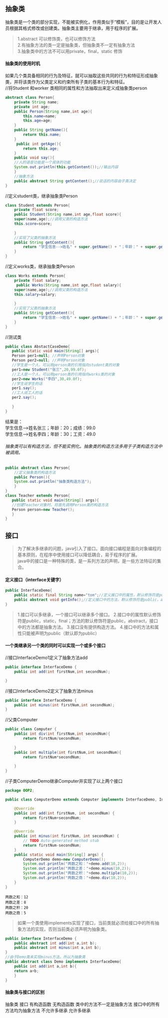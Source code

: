 ## 抽象类
抽象类是一个类的部分实现，不能被实例化，作用类似于“模板”，目的是让开发人员根据其格式修改或创建类。抽象类主要用于继承，用于程序的扩展。
> 1.abstract 可以修饰类，也可以修饰方法<br>
> 2.有抽象方法的类一定是抽象类，但抽象类不一定有抽象方法<br>
> 3.抽象类中的方法不可以用private，final，static 修饰

#### 抽象类的使用时机
如果几个类具备相同的行为及特征，就可以抽取这些共同的行为和特征形成抽象类，并将该类作为父类定义和约束所有子类的基本行为和特征。<br>
//将Student 和worker 类相同的属性和方法抽取出来定义成抽象类person
```java
abstract class Person{
    private String name;
    private int age;
    public Person(String name,int age){
        this.name=name;
        this.age=age;
    }
    public String getName(){
        return this.name;
    }
     public int getAge(){
        return this.age;
    }
    public void say(){
    //人的语音功能是一个具体的功能
    System.out.println(this.getContent());//输出内容
    }                       
    //抽象方法
    public abstract String getContent();//说话的内容由子类决定
}
```
//定义student类，继承抽象类Person
```java
class Student extends Person{
    private float score;
    public Student(String name,int age,float score){
    super(name,age);//调用父类的构造方法
    this.score=score;
    
    }
    //实现了父类的抽象方法
    public String getContent(){
        return "学生信息-->姓名" + super.getName() + "；年龄：" + super.getAge() + "；成绩：" + this.score; 
    }
}
```
//定义works类，继承抽象类Person
```java
class Works extends Person{
    private float salary;
     public Works(String name,int age,float salary){
    super(name,age);//调用父类的构造方法
    this.salary=salary;
    
    }
    //实现了父类的抽象方法
    public String getContent(){
        return "学生信息-->姓名" + super.getName() + "；年龄：" + super.getAge() + "；工资：" + this.salary; 
    }
}
```
//测试类
```java
public class AbstactCaseDemo{
   public static void main(String[] args){
   Person per1=null; //声明Person对象
   Person per2=null; //声明Person对象
   //学生是一个人，可以用person类的引用指向student类的对象
   per1=new Student("张三",20,99.0f);
   //工人是一个人，可以用person类的引用指向works类的对象
   per2=new Works("李四",30,49.0f);
   //学生说学生的话
   per1.say();
   //工人说工人的话
   per2.say();
   
   }
}
```
结果是：<br>
学生信息-->姓名张三；年龄：20；成绩：99.0<br>
学生信息-->姓名李四；年龄：30；工资：49.0
###### 抽象类可以有构造方法，但不能实例化。抽象类的构造方法多用于子类构造方法中被调用。

```java
public abstract class Person{
    //定义抽象类的构造方法
    public Person(){
    System.out.println("抽象类构造方法");
    }
}
class Teacher extends Person{
   public static void main(String[] args){
   //创建Teacher对象时。将首先调用Person类的构造方法
   Person person=new Teacher();
   }
}
```

## 接口
> 为了解决多继承的问题，java引入了接口。面向接口编程是面向对象编程的基本原则，在程序中使用接口可以降低耦合，易于程序的扩展。<br>
java中的接口是一种特殊的类，是一系列方法的声明，是一些方法特征的集合。

#### 定义接口（interface关键字）
```java
public InterfaceDemo{
    public static final String name="tom";//定义接口中的属性，默认修饰符是public，static，final
    public abstract void getInfo();//定义接口中的方法，默认修饰符是public，abstract
}
```
> 1.接口可以多继承，一个接口可以继承多个接口。
> 2.接口中的属性默认修饰符是public，static，final；方法的默认修饰符是public，abstract，接口中的方法都是抽象方法。
> 3.接口没有提供构造方法。
> 4.接口中的方法和属性只能被声明为public（默认即为public）

#### 一个类继承另一个类的同时可以实现一个或多个接口
//接口InterfaceDemo1定义了抽象方法add
```java
public interface InterfaceDemo {
	public int add(int firstNum,int secondNum);

}
```
//接口InterfaceDemo2定义了抽象方法minus
```java
public interface InterfaceDemo {
	public int minus(int firstNum,int secondNum);
}
```
//父类Computer
```java
public class Computer {
	public int div(int firstNum,int secondNum){
		return firstNum/secondNum;
		
	}
	public int multiple(int firstNum,int secondNum){
		return firstNum*secondNum;
		
	}
}
```
//子类ComputerDemo继承Computer并实现了以上两个接口
```java
package OOP2;

public class ComputerDemo extends Computer implements InterfaceDemo, InterfaceDemo2 {

	@Override
	public int add(int firstNum, int secondNum) {
		return firstNum+secondNum;
	}

	@Override
	public int minus(int firstNum, int secondNum) {
		// TODO Auto-generated method stub
		return firstNum-secondNum;
	}
	public static void main(String[] args) {
		ComputerDemo demo=new ComputerDemo();
		System.out.println("两数之和："+demo.add(10,2));
		System.out.println("两数之差："+demo.minus(10,2));
		System.out.println("两数之积："+demo.multiple(10,2));
		System.out.println("两数之商："+demo.div(10,2));
	}
}
```
```
两数之和：12
两数之差：8
两数之积：20
两数之商：5
```
> 如果一个类使用implements实现了接口，当前类就必须给接口中的所有抽象方法的实现，否则当前类必须声明为抽象类。
```java
public interface InterfaceDemo {
	public abstract int add(int a,int b);
    public abstract int minus(int a,int b);
}
//由于Demo类未实现minus方法，所以为抽象类
public abstract class Demo implements InterfaceDemo{
    public int add(int a,int b){
    return a+b;
    }
}
```

#### 抽象类与接口的区别
   抽象类                             接口
有构造函数                    无构造函数
类中的方法不一定是抽象方法     接口中的所有方法均为抽象方法
不允许多继承                  允许多继承

